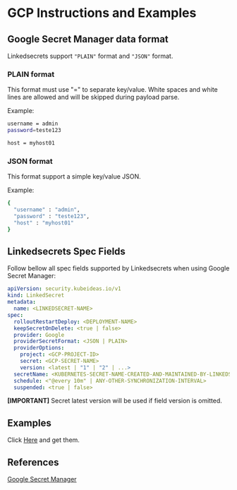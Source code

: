 # GCP Instructions and Examples

## Google Secret Manager data format

Linkedsecrets support `"PLAIN"` format and `"JSON"` format.

### PLAIN format

This format must use "=" to separate key/value. White spaces and white lines are allowed and will be skipped during payload parse.

Example:

```bash
username = admin
password=teste123

host = myhost01
```

### JSON format

This format support a simple key/value JSON.

Example:

```bash
{
  "username" : "admin",
  "password" : "teste123",
  "host" : "myhost01"
}
```

## Linkedsecrets Spec Fields

Follow bellow all spec fields supported by Linkedsecrets when using Google Secret Manager:

``` yaml
apiVersion: security.kubeideas.io/v1
kind: LinkedSecret
metadata:
  name: <LINKEDSECRET-NAME>
spec:
  rolloutRestartDeploy: <DEPLOYMENT-NAME>
  keepSecretOnDelete: <true | false>
  provider: Google
  providerSecretFormat: <JSON | PLAIN>
  providerOptions:
    project: <GCP-PROJECT-ID>
    secret: <GCP-SECRET-NAME>
    version: <latest | "1" | "2" | ...>  
  secretName: <KUBERNETES-SECRET-NAME-CREATED-AND-MAINTAINED-BY-LINKEDSECRETS>
  schedule: <"@every 10m" | ANY-OTHER-SYNCHRONIZATION-INTERVAL>
  suspended: <true | false>
```

**[IMPORTANT]** Secret latest version will be used if field version is omitted.

## Examples

Click [Here](https://kubeideas.github.io/linkedsecrets/examples.zip) and get them.

## References

[Google Secret Manager](https://cloud.google.com/secret-manager/docs/configuring-secret-manager)
